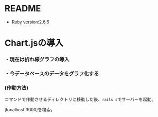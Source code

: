 # README
* Ruby version:2.6.6  
# Chart.jsの導入
### ・現在は折れ線グラフの導入

### ・今データベースのデータをグラフ化する

### (作動方法)  
コマンドで作動させるディレクトリに移動した後、```rails s```でサーバーを起動。　　

[localhost:3000]を検索。
